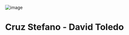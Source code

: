 ![image](https://github.com/user-attachments/assets/31b6c0db-abd0-4112-beb7-6ff16d0988c9)

# Cruz Stefano - David Toledo
